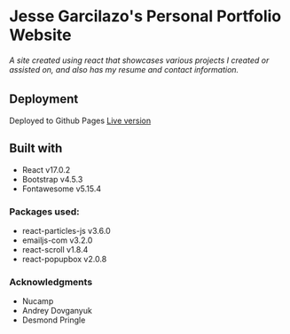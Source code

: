 # Jesse Garcilazo's Personal Portfolio Website

###### A site created using react that showcases various projects I created or assisted on, and also has my resume and contact information.

## Deployment

Deployed to Github Pages
[Live version](https://jjgarcilazo.github.io)

## Built with

- React v17.0.2
- Bootstrap v4.5.3
- Fontawesome v5.15.4

### Packages used:

- react-particles-js v3.6.0
- emailjs-com v3.2.0
- react-scroll v1.8.4
- react-popupbox v2.0.8

### Acknowledgments

- Nucamp
- Andrey Dovganyuk
- Desmond Pringle
